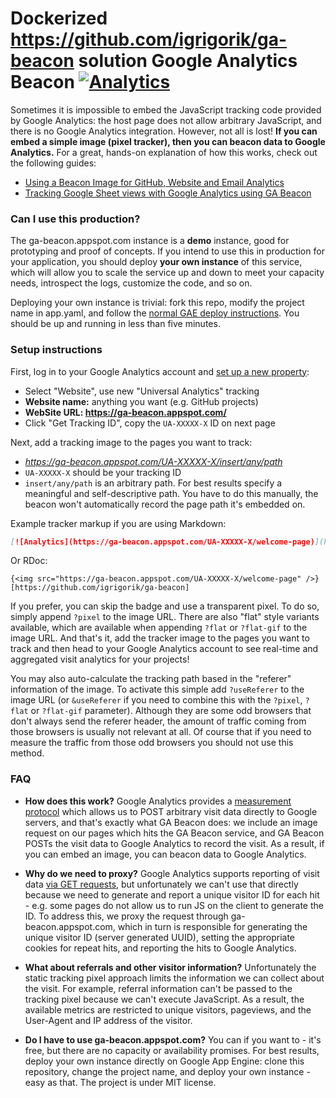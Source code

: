 # Dockerized https://github.com/igrigorik/ga-beacon solution Google Analytics Beacon [![Analytics](https://ga-beacon.appspot.com/UA-71196-10/ga-beacon/readme?pixel)](https://github.com/igrigorik/ga-beacon)

Sometimes it is impossible to embed the JavaScript tracking code provided by Google Analytics: the host page does not allow arbitrary JavaScript, and there is no Google Analytics integration. However, not all is lost! **If you can embed a simple image (pixel tracker), then you can beacon data to Google Analytics.** For a great, hands-on explanation of how this works, check out the following guides:

* [Using a Beacon Image for GitHub, Website and Email Analytics](http://www.sitepoint.com/using-beacon-image-github-website-email-analytics/)
* [Tracking Google Sheet views with Google Analytics using GA Beacon](http://mashe.hawksey.info/2014/02/tracking-google-sheet-views-with-google-analytics/)

### Can I use this production?

The ga-beacon.appspot.com instance is a **demo** instance, good for prototyping and proof of concepts. If you intend to use this in production for your application, you should deploy **your own instance** of this service, which will allow you to scale the service up and down to meet your capacity needs, introspect the logs, customize the code, and so on.

Deploying your own instance is trivial: fork this repo, modify the project name in app.yaml, and follow the [normal GAE deploy instructions](https://cloud.google.com/appengine/training/go-plus-appengine/deploy). You should be up and running in less than five minutes.

### Setup instructions

First, log in to your Google Analytics account and [set up a new property](https://support.google.com/analytics/answer/1042508?hl=en):

* Select "Website", use new "Universal Analytics" tracking
* **Website name:** anything you want (e.g. GitHub projects)
* **WebSite URL: https://ga-beacon.appspot.com/**
* Click "Get Tracking ID", copy the `UA-XXXXX-X` ID on next page

Next, add a tracking image to the pages you want to track:

* _https://ga-beacon.appspot.com/UA-XXXXX-X/insert/any/path_
* `UA-XXXXX-X` should be your tracking ID
* `insert/any/path` is an arbitrary path. For best results specify a meaningful and self-descriptive path. You have to do this manually, the beacon won't automatically record the page path it's embedded on.

Example tracker markup if you are using Markdown:

```markdown
[![Analytics](https://ga-beacon.appspot.com/UA-XXXXX-X/welcome-page)](https://github.com/igrigorik/ga-beacon)
```

Or RDoc:

```rdoc
{<img src="https://ga-beacon.appspot.com/UA-XXXXX-X/welcome-page" />}[https://github.com/igrigorik/ga-beacon]
```

If you prefer, you can skip the badge and use a transparent pixel. To do so, simply append `?pixel` to the image URL. There are also "flat" style variants available, which are available when appending `?flat` or `?flat-gif` to the image URL. And that's it, add the tracker image to the pages you want to track and then head to your Google Analytics account to see real-time and aggregated visit analytics for your projects!

You may also auto-calculate the tracking path based in the "referer" information of the image. To activate this simple add `?useReferer` to the image URL (or `&useReferer` if you need to combine this with the `?pixel`, `?flat` or `?flat-gif` parameter). Although they are some odd browsers that don't always send the referer header, the amount of traffic coming from those browsers is usually not relevant at all. Of course that if you need to measure the traffic from those odd browsers you should not use this method.

### FAQ

- **How does this work?** Google Analytics provides a [measurement protocol](https://developers.google.com/analytics/devguides/collection/protocol/v1/devguide) which allows us to POST arbitrary visit data directly to Google servers, and that's exactly what GA Beacon does: we include an image request on our pages which hits the GA Beacon service, and GA Beacon POSTs the visit data to Google Analytics to record the visit. As a result, if you can embed an image, you can beacon data to Google Analytics.

- **Why do we need to proxy?** Google Analytics supports reporting of visit data [via GET requests](https://developers.google.com/analytics/devguides/collection/protocol/v1/reference#transport), but unfortunately we can't use that directly because we need to generate and report a unique visitor ID for each hit - e.g. some pages do not allow us to run JS on the client to generate the ID. To address this, we proxy the request through ga-beacon.appspot.com, which in turn is responsible for generating the unique visitor ID (server generated UUID), setting the appropriate cookies for repeat hits, and reporting the hits to Google Analytics.

- **What about referrals and other visitor information?** Unfortunately the static tracking pixel approach limits the information we can collect about the visit. For example, referral information can't be passed to the tracking pixel because we can't execute JavaScript. As a result, the available metrics are restricted to unique visitors, pageviews, and the User-Agent and IP address of the visitor.

- **Do I have to use ga-beacon.appspot.com?** You can if you want to - it's free, but there are no capacity or availability promises. For best results, deploy your own instance directly on Google App Engine: clone this repository, change the project name, and deploy your own instance - easy as that. The project is under MIT license.
